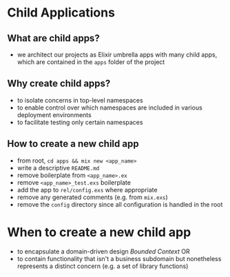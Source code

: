 # Child Applications

## What are child apps?

- we architect our projects as Elixir umbrella apps with many child apps, which are contained in the `apps` folder of the project

## Why create child apps?

- to isolate concerns in top-level namespaces
- to enable control over which namespaces are included in various deployment environments
- to facilitate testing only certain namespaces

## How to create a new child app

- from root, `cd apps && mix new <app_name>`
- write a descriptive `README.md`
- remove boilerplate from `<app_name>.ex`
- remove `<app_name>_test.exs` boilerplate
- add the app to `rel/config.exs` where appropriate
- remove any generated comments (e.g. from `mix.exs`)
- remove the `config` directory since all configuration is handled in the root

# When to create a new child app

- to encapsulate a domain-driven design *Bounded Context* OR
- to contain functionality that isn't a business subdomain but nonetheless represents a distinct concern (e.g. a set of library functions)

